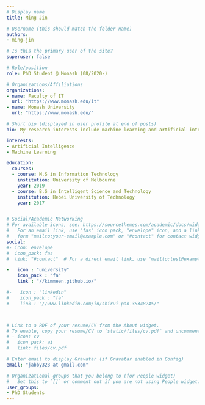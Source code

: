 ```yaml
---
# Display name
title: Ming Jin

# Username (this should match the folder name)
authors:
- ming-jin

# Is this the primary user of the site?
superuser: false

# Role/position
role: PhD Student @ Monash (08/2020-)

# Organizations/Affiliations
organizations:
- name: Faculty of IT
  url: "https://www.monash.edu/it"
- name: Monash University
  url: "https://www.monash.edu/"

# Short bio (displayed in user profile at end of posts)
bio: My research interests include machine learning and artificial intelligence.

interests:
- Artificial Intelligence
- Machine Learning

education:
  courses:
  - course: M.S in Information Technology
    institution: University of Melbourne
    year: 2019
  - course: B.S in Intelligent Science and Technology
    institution: Hebei University of Technology
    year: 2017


# Social/Academic Networking
# For available icons, see: https://sourcethemes.com/academic/docs/widgets/#icons
#   For an email link, use "fas" icon pack, "envelope" icon, and a link in the
#   form "mailto:your-email@example.com" or "#contact" for contact widget.
social:
#- icon: envelope
#  icon_pack: fas
#  link: "#contact"  # For a direct email link, use "mailto:test@example.org".

-   icon : "university"
    icon_pack : "fa"
    link : "//kimmeen.github.io/"

#-   icon : "linkedin"
#    icon_pack : "fa"
#    link : "//www.linkedin.com/in/shirui-pan-38348245/"



# Link to a PDF of your resume/CV from the About widget.
# To enable, copy your resume/CV to `static/files/cv.pdf` and uncomment the lines below.  
# - icon: cv
#   icon_pack: ai
#   link: files/cv.pdf

# Enter email to display Gravatar (if Gravatar enabled in Config)
email: "jabby323 at gmail.com"

# Organizational groups that you belong to (for People widget)
#   Set this to `[]` or comment out if you are not using People widget.  
user_groups:
- PhD Students
---
```

